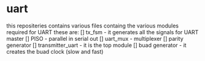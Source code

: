 # uart
this repositeries contains various files containg the various modules required for UART
these are:
[] tx_fsm - it generates all the signals for UART master
[] PISO - parallel in serial out
[] uart_mux - multiplexer 
[] parity generator
[] transmitter_uart - it is the top module 
[] buad generator - it creates the buad clock (slow and fast)
